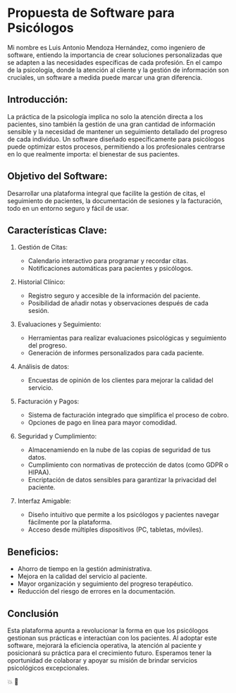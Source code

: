 
# Propuesta de Software para Psicólogos
Mi nombre es Luis Antonio Mendoza Hernández, como ingeniero de software, entiendo la importancia de crear soluciones personalizadas que se adapten a las necesidades específicas de cada profesión. En el campo de la psicología, donde la atención al cliente y la gestión de información son cruciales, un software a medida puede marcar una gran diferencia.

## Introducción:
La práctica de la psicología implica no solo la atención directa a los pacientes, sino también la gestión de una gran cantidad de información sensible y la necesidad de mantener un seguimiento detallado del progreso de cada individuo. Un software diseñado específicamente para psicólogos puede optimizar estos procesos, permitiendo a los profesionales centrarse en lo que realmente importa: el bienestar de sus pacientes.

## Objetivo del Software:
Desarrollar una plataforma integral que facilite la gestión de citas, el seguimiento de pacientes, la documentación de sesiones y la facturación, todo en un entorno seguro y fácil de usar.

## Características Clave:

1. Gestión de Citas:
    - Calendario interactivo para programar y recordar citas.
    - Notificaciones automáticas para pacientes y psicólogos.

2. Historial Clínico:
    - Registro seguro y accesible de la información del paciente.
    - Posibilidad de añadir notas y observaciones después de cada sesión.

3. Evaluaciones y Seguimiento:
    - Herramientas para realizar evaluaciones psicológicas y seguimiento del progreso.
    - Generación de informes personalizados para cada paciente.

4. Análisis de datos:
    - Encuestas de opinión de los clientes para mejorar la calidad del servicio.

5. Facturación y Pagos:
    - Sistema de facturación integrado que simplifica el proceso de cobro.
    - Opciones de pago en línea para mayor comodidad.

6. Seguridad y Cumplimiento:
    - Almacenamiendo en la nube de las copias de seguridad de tus datos.
    - Cumplimiento con normativas de protección de datos (como GDPR o HIPAA).
    - Encriptación de datos sensibles para garantizar la privacidad del paciente.

7. Interfaz Amigable:
    - Diseño intuitivo que permite a los psicólogos y pacientes navegar fácilmente por la plataforma.
    - Acceso desde múltiples dispositivos (PC, tabletas, móviles).

## Beneficios:
- Ahorro de tiempo en la gestión administrativa.
- Mejora en la calidad del servicio al paciente.
- Mayor organización y seguimiento del progreso terapéutico.
- Reducción del riesgo de errores en la documentación.

## Conclusión
Esta plataforma apunta a revolucionar la forma en que los psicólogos gestionan sus prácticas e interactúan con los pacientes. Al adoptar este software, mejorará la eficiencia operativa, la atención al paciente y posicionará su práctica para el crecimiento futuro. Esperamos tener la oportunidad de colaborar y apoyar su misión de brindar servicios psicológicos excepcionales.

:collision: :100:
